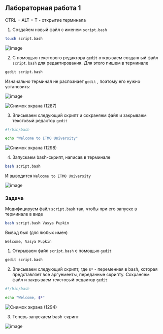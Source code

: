 ## Лабораторная работа 1

CTRL + ALT + T - открытие терминала

1. Создайем новый файл с именем `script.bash`

```bash
touch script.bash
```

![image](https://github.com/user-attachments/assets/1117571a-f63e-4b33-9a0c-ad93a4e10d5a)


2. С помощью текстового редактора `gedit` открываем созданный файл `script.bash` для редактирования. Для этого пишем в терминале

```bash
gedit script.bash
```
Изначально терминал не распознает `gedit` , поэтому его нужно установить:

![image](https://github.com/user-attachments/assets/1497367e-391d-4a59-9b47-bc4560a318ae)

![Снимок экрана (1287)](https://github.com/user-attachments/assets/4bc7df29-6c3f-464a-8bb0-eccd87f5fe77)


3. Вписываем следующий скрипт и сохраняем файл и закрываем текстовый редактор `gedit`

```bash
#!/bin/bash

echo "Welcome to ITMO University"
```

![Снимок экрана (1298)](https://github.com/user-attachments/assets/bd263d21-a30d-4e04-b73f-b93f692ac3a3)


4. Запускаем bash-скрипт, написав в терминале

```bash
bash script.bash
```
И выводится `Welcome to ITMO University`

![image](https://github.com/user-attachments/assets/b1bd8485-1fa3-495d-9ad8-640a0999ea5b)

### Задача

Модифицируем файл `script.bash` так, чтобы при его запуске в терминале в виде

```bash
bash script.bash Vasya Pupkin
```

Вывод был (для любых имен)

`Welcome, Vasya Pupkin`

1. Открываем файл `script.bash` с помощью `gedit`

```bash
gedit script.bash
```

2. Вписываем следующий скрипт, где `$*` - переменная в bash, которая представляет все аргуементы, переданные скрипту. Сохраняем файл и закрываем текстовый редактор `gedit`

```bash
#!/bin/bash

echo "Welcome, $*"
```

![Снимок экрана (1294)](https://github.com/user-attachments/assets/3a08bf23-9cc9-4f5d-a0fe-72ea9387f847)

3. Теперь запускаем bash-скрипт

![image](https://github.com/user-attachments/assets/540d6dcc-d902-4c99-864a-408022f21a61)
